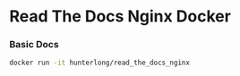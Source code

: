 # Read The Docs Nginx Docker

### Basic Docs
```bash
docker run -it hunterlong/read_the_docs_nginx
```
